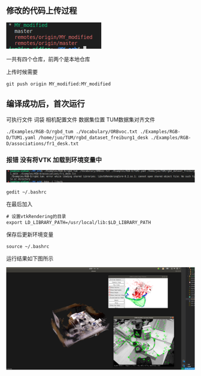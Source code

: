 <!--
 * @Descripttion: 
 * @version: 
 * @Author: xp.Zhang
 * @Date: 2023-04-30 20:34:01
 * @LastEditors: xp.Zhang
 * @LastEditTime: 2023-05-01 10:10:21
-->

## 修改的代码上传过程

![image-20230430203946470](./photos/2023-04-30%2020-43-32%20%E7%9A%84%E5%B1%8F%E5%B9%95%E6%88%AA%E5%9B%BE.png)

一共有四个仓库，前两个是本地仓库

上传时候需要

```
git push origin MY_modified:MY_modified
```

## 编译成功后，首次运行

可执行文件   词袋    相机配置文件    数据集位置        TUM数据集对齐文件

```
./Examples/RGB-D/rgbd_tum ./Vocabulary/ORBvoc.txt ./Examples/RGB-D/TUM1.yaml /home/juo/TUM/rgbd_dataset_freiburg1_desk ./Examples/RGB-D/associations/fr1_desk.txt
```

### 报错 没有将VTK 加载到环境变量中

![image-20230430203946471](./photos/2.png)

```
gedit ~/.bashrc
```

在最后加入

```
# 设置vtkRendering的目录
export LD_LIBRARY_PATH=/usr/local/lib:$LD_LIBRARY_PATH
```

保存后更新环境变量

```
source ~/.bashrc
```

运行结果如下图所示

<img src="./photos/3.png" style="zoom: 100%;" />

